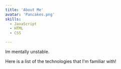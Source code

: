 ```yaml
---
title: 'About Me'
avatar: 'Pancakes.png'
skills:
  - JavaScript
  - HTML
  - CSS

---
```


Im mentally unstable.

Here is a list of the technologies that I'm familiar with!
